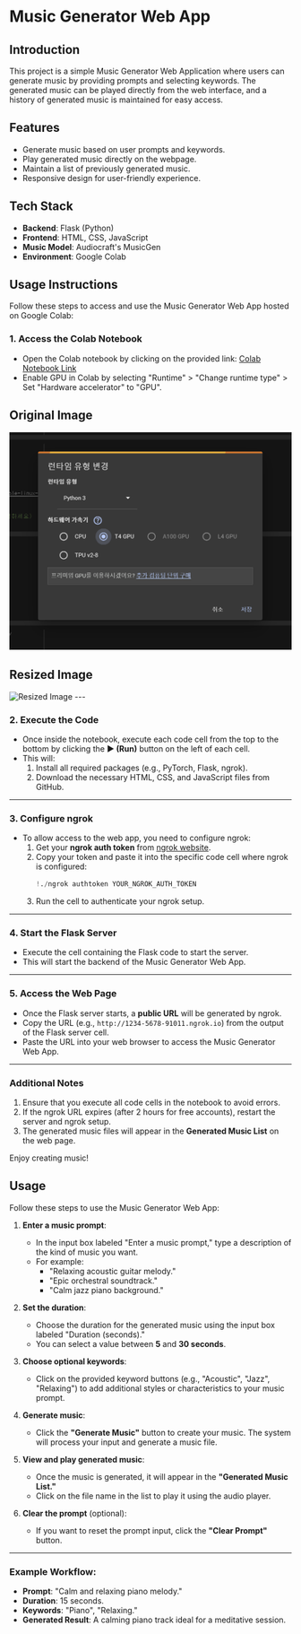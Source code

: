 # Music Generator Web App

## Introduction
This project is a simple Music Generator Web Application where users can generate music by providing prompts and selecting keywords. 
The generated music can be played directly from the web interface, and a history of generated music is maintained for easy access.

## Features
- Generate music based on user prompts and keywords.
- Play generated music directly on the webpage.
- Maintain a list of previously generated music.
- Responsive design for user-friendly experience.

## Tech Stack
- **Backend**: Flask (Python)
- **Frontend**: HTML, CSS, JavaScript
- **Music Model**: Audiocraft's MusicGen
- **Environment**: Google Colab

## Usage Instructions

Follow these steps to access and use the Music Generator Web App hosted on Google Colab:

### 1. Access the Colab Notebook
- Open the Colab notebook by clicking on the provided link:
  [Colab Notebook Link](https://colab.research.google.com/drive/11Yi82YDL2XoeRhGQV2dR9hdVcUmUCZjn?usp=sharing)
- Enable GPU in Colab by selecting "Runtime" > "Change runtime type" > Set "Hardware accelerator" to "GPU".
## Original Image
![](images/use_gpu.png)

## Resized Image
<img src="use_gpu.png" alt="Resized Image" width="300">
---

### 2. Execute the Code
- Once inside the notebook, execute each code cell from the top to the bottom by clicking the **▶ (Run)** button on the left of each cell.
- This will:
  1. Install all required packages (e.g., PyTorch, Flask, ngrok).
  2. Download the necessary HTML, CSS, and JavaScript files from GitHub.

---

### 3. Configure ngrok
- To allow access to the web app, you need to configure ngrok:
  1. Get your **ngrok auth token** from [ngrok website](https://dashboard.ngrok.com/get-started/your-authtoken).
  2. Copy your token and paste it into the specific code cell where ngrok is configured:
     ```python
     !./ngrok authtoken YOUR_NGROK_AUTH_TOKEN
     ```
  3. Run the cell to authenticate your ngrok setup.

---

### 4. Start the Flask Server
- Execute the cell containing the Flask code to start the server.
- This will start the backend of the Music Generator Web App.

---

### 5. Access the Web Page
- Once the Flask server starts, a **public URL** will be generated by ngrok.
- Copy the URL (e.g., `http://1234-5678-91011.ngrok.io`) from the output of the Flask server cell.
- Paste the URL into your web browser to access the Music Generator Web App.

---

### **Additional Notes**
1. Ensure that you execute all code cells in the notebook to avoid errors.
2. If the ngrok URL expires (after 2 hours for free accounts), restart the server and ngrok setup.
3. The generated music files will appear in the **Generated Music List** on the web page.

Enjoy creating music!


## Usage

Follow these steps to use the Music Generator Web App:

1. **Enter a music prompt**:
   - In the input box labeled "Enter a music prompt," type a description of the kind of music you want.
   - For example:
     - "Relaxing acoustic guitar melody."
     - "Epic orchestral soundtrack."
     - "Calm jazz piano background."

2. **Set the duration**:
   - Choose the duration for the generated music using the input box labeled "Duration (seconds)."
   - You can select a value between **5** and **30 seconds**.

3. **Choose optional keywords**:
   - Click on the provided keyword buttons (e.g., "Acoustic", "Jazz", "Relaxing") to add additional styles or characteristics to your music prompt.

4. **Generate music**:
   - Click the **"Generate Music"** button to create your music. The system will process your input and generate a music file.

5. **View and play generated music**:
   - Once the music is generated, it will appear in the **"Generated Music List."**
   - Click on the file name in the list to play it using the audio player.

6. **Clear the prompt** (optional):
   - If you want to reset the prompt input, click the **"Clear Prompt"** button.

---

### Example Workflow:
- **Prompt**: "Calm and relaxing piano melody."
- **Duration**: 15 seconds.
- **Keywords**: "Piano", "Relaxing."
- **Generated Result**: A calming piano track ideal for a meditative session.



